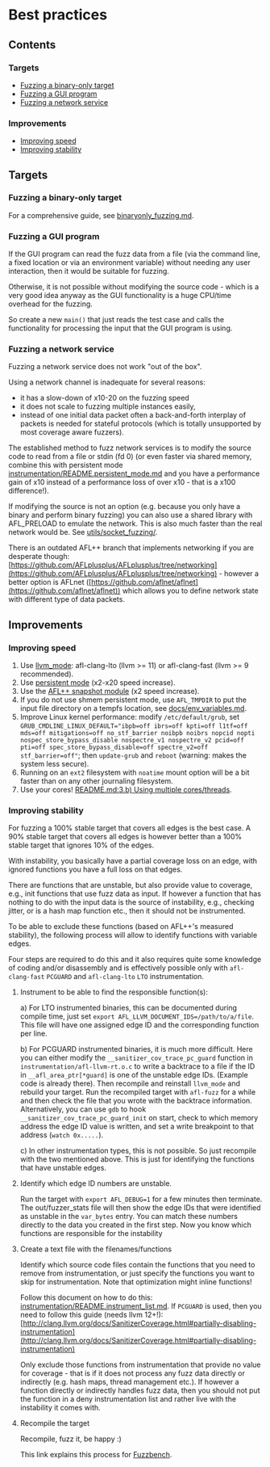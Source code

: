 # Best practices

## Contents

### Targets

  * [Fuzzing a binary-only target](#fuzzing-a-binary-only-target)
  * [Fuzzing a GUI program](#fuzzing-a-gui-program)
  * [Fuzzing a network service](#fuzzing-a-network-service)

### Improvements

  * [Improving speed](#improving-speed)
  * [Improving stability](#improving-stability)

## Targets

### Fuzzing a binary-only target

For a comprehensive guide, see [binaryonly_fuzzing.md](binaryonly_fuzzing.md).

### Fuzzing a GUI program

If the GUI program can read the fuzz data from a file (via the command line, a fixed location or via an environment variable) without needing any user interaction, then it would be suitable for fuzzing.

Otherwise, it is not possible without modifying the source code - which is a very good idea anyway as the GUI functionality is a huge CPU/time overhead for the fuzzing.

So create a new `main()` that just reads the test case and calls the functionality for processing the input that the GUI program is using.

### Fuzzing a network service

Fuzzing a network service does not work "out of the box".

Using a network channel is inadequate for several reasons:
- it has a slow-down of x10-20 on the fuzzing speed
- it does not scale to fuzzing multiple instances easily,
- instead of one initial data packet often a back-and-forth interplay of packets is needed for stateful protocols (which is totally unsupported by most coverage aware fuzzers).

The established method to fuzz network services is to modify the source code
to read from a file or stdin (fd 0) (or even faster via shared memory, combine
this with persistent mode [instrumentation/README.persistent_mode.md](../instrumentation/README.persistent_mode.md)
and you have a performance gain of x10 instead of a performance loss of over
x10 - that is a x100 difference!).

If modifying the source is not an option (e.g. because you only have a binary
and perform binary fuzzing) you can also use a shared library with AFL_PRELOAD
to emulate the network. This is also much faster than the real network would be.
See [utils/socket_fuzzing/](../utils/socket_fuzzing/).

There is an outdated AFL++ branch that implements networking if you are
desperate though: [https://github.com/AFLplusplus/AFLplusplus/tree/networking](https://github.com/AFLplusplus/AFLplusplus/tree/networking) - 
however a better option is AFLnet ([https://github.com/aflnet/aflnet](https://github.com/aflnet/aflnet))
which allows you to define network state with different type of data packets.

## Improvements

### Improving speed

1. Use [llvm_mode](../instrumentation/README.llvm.md): afl-clang-lto (llvm >= 11) or afl-clang-fast (llvm >= 9 recommended).
2. Use [persistent mode](../instrumentation/README.persistent_mode.md) (x2-x20 speed increase).
3. Use the [AFL++ snapshot module](https://github.com/AFLplusplus/AFL-Snapshot-LKM) (x2 speed increase).
4. If you do not use shmem persistent mode, use `AFL_TMPDIR` to put the input file directory on a tempfs location, see [docs/env_variables.md](docs/env_variables.md).
5. Improve Linux kernel performance: modify `/etc/default/grub`, set `GRUB_CMDLINE_LINUX_DEFAULT="ibpb=off ibrs=off kpti=off l1tf=off mds=off mitigations=off no_stf_barrier noibpb noibrs nopcid nopti nospec_store_bypass_disable nospectre_v1 nospectre_v2 pcid=off pti=off spec_store_bypass_disable=off spectre_v2=off stf_barrier=off"`; then `update-grub` and `reboot` (warning: makes the system less secure).
6. Running on an `ext2` filesystem with `noatime` mount option will be a bit faster than on any other journaling filesystem.
7. Use your cores! [README.md:3.b) Using multiple cores/threads](../README.md#b-using-multiple-coresthreads).

### Improving stability

For fuzzing a 100% stable target that covers all edges is the best case.
A 90% stable target that covers all edges is however better than a 100% stable target that ignores 10% of the edges.

With instability, you basically have a partial coverage loss on an edge, with ignored functions you have a full loss on that edges.

There are functions that are unstable, but also provide value to coverage, e.g., init functions that use fuzz data as input.
If however a function that has nothing to do with the input data is the source of instability, e.g., checking jitter, or is a hash map function etc., then it should not be instrumented.

To be able to exclude these functions (based on AFL++'s measured stability), the following process will allow to identify functions with variable edges.

Four steps are required to do this and it also requires quite some knowledge of coding and/or disassembly and is effectively possible only with `afl-clang-fast` `PCGUARD` and `afl-clang-lto` `LTO` instrumentation.

  1. Instrument to be able to find the responsible function(s):

     a) For LTO instrumented binaries, this can be documented during compile time, just set `export AFL_LLVM_DOCUMENT_IDS=/path/to/a/file`.
        This file will have one assigned edge ID and the corresponding function per line.

     b) For PCGUARD instrumented binaries, it is much more difficult. Here you can either modify the `__sanitizer_cov_trace_pc_guard` function in `instrumentation/afl-llvm-rt.o.c` to write a backtrace to a file if the ID in `__afl_area_ptr[*guard]` is one of the unstable edge IDs.
        (Example code is already there).
        Then recompile and reinstall `llvm_mode` and rebuild your target.
        Run the recompiled target with `afl-fuzz` for a while and then check the file that you wrote with the backtrace information.
        Alternatively, you can use `gdb` to hook `__sanitizer_cov_trace_pc_guard_init` on start, check to which memory address the edge ID value is written, and set a write breakpoint to that address (`watch 0x.....`).

     c) In other instrumentation types, this is not possible.
        So just recompile with the two mentioned above.
        This is just for identifying the functions that have unstable edges.

  2. Identify which edge ID numbers are unstable.

     Run the target with `export AFL_DEBUG=1` for a few minutes then terminate.
     The out/fuzzer_stats file will then show the edge IDs that were identified
     as unstable in the `var_bytes` entry. You can match these numbers
     directly to the data you created in the first step.
     Now you know which functions are responsible for the instability

  3. Create a text file with the filenames/functions

     Identify which source code files contain the functions that you need to remove from instrumentation, or just specify the functions you want to skip for instrumentation.
     Note that optimization might inline functions!

     Follow this document on how to do this: [instrumentation/README.instrument_list.md](../instrumentation/README.instrument_list.md).
     If `PCGUARD` is used, then you need to follow this guide (needs llvm 12+!):
     [http://clang.llvm.org/docs/SanitizerCoverage.html#partially-disabling-instrumentation](http://clang.llvm.org/docs/SanitizerCoverage.html#partially-disabling-instrumentation)

     Only exclude those functions from instrumentation that provide no value for coverage - that is if it does not process any fuzz data directly or indirectly (e.g. hash maps, thread management etc.).
     If however a function directly or indirectly handles fuzz data, then you should not put the function in a deny instrumentation list and rather live with the instability it comes with.

  4. Recompile the target

     Recompile, fuzz it, be happy :)

     This link explains this process for [Fuzzbench](https://github.com/google/fuzzbench/issues/677).